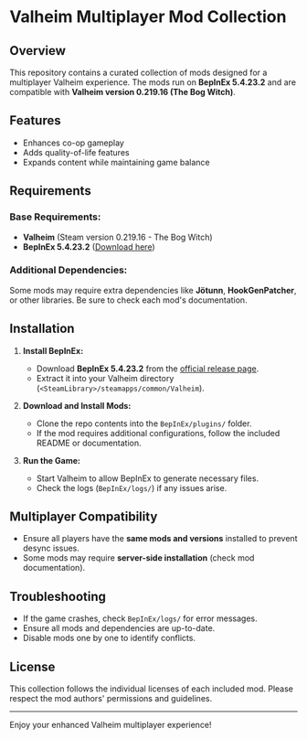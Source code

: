 # Valheim Multiplayer Mod Collection

## Overview
This repository contains a curated collection of mods designed for a multiplayer Valheim experience. The mods run on **BepInEx 5.4.23.2** and are compatible with **Valheim version 0.219.16 (The Bog Witch)**.

## Features
- Enhances co-op gameplay
- Adds quality-of-life features
- Expands content while maintaining game balance

## Requirements
### Base Requirements:
- **Valheim** (Steam version 0.219.16 - The Bog Witch)
- **BepInEx 5.4.23.2** ([Download here](https://github.com/BepInEx/BepInEx/releases))

### Additional Dependencies:
Some mods may require extra dependencies like **Jötunn**, **HookGenPatcher**, or other libraries. Be sure to check each mod's documentation.

## Installation
1. **Install BepInEx:**
   - Download **BepInEx 5.4.23.2** from the [official release page](https://github.com/BepInEx/BepInEx/releases).
   - Extract it into your Valheim directory (`<SteamLibrary>/steamapps/common/Valheim`).

2. **Download and Install Mods:**
   - Clone the repo contents into the `BepInEx/plugins/` folder.
   - If the mod requires additional configurations, follow the included README or documentation.

3. **Run the Game:**
   - Start Valheim to allow BepInEx to generate necessary files.
   - Check the logs (`BepInEx/logs/`) if any issues arise.

## Multiplayer Compatibility
- Ensure all players have the **same mods and versions** installed to prevent desync issues.
- Some mods may require **server-side installation** (check mod documentation).

## Troubleshooting
- If the game crashes, check `BepInEx/logs/` for error messages.
- Ensure all mods and dependencies are up-to-date.
- Disable mods one by one to identify conflicts.

## License
This collection follows the individual licenses of each included mod. Please respect the mod authors' permissions and guidelines.

---
Enjoy your enhanced Valheim multiplayer experience!


